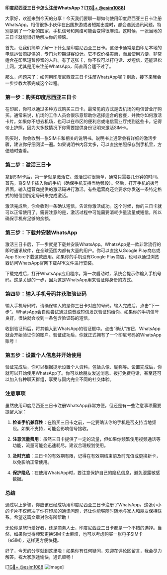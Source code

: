 **印度尼西亚三日卡怎么注册WhatsApp？[[TG💪+ @esim1088](https://t.me/s/esim1088)]**

大家好，欢迎来到今天的分享！今天我们要聊一聊如何使用印度尼西亚三日卡注册WhatsApp。相信很多小伙伴在出国旅游或者短期出差时，都会遇到通讯问题。特别是到了一个新的国家，手机信号和网络可能会变得很麻烦。这时候，一张当地的三日卡就能很好地解决你的烦恼。

首先，让我们简单了解一下什么是印度尼西亚三日卡。这张卡通常是由印尼本地的电信运营商提供的，专门为短期游客设计。它不仅价格实惠，而且使用方便，非常适合在印尼短暂停留的人群。有了这张卡，你不仅可以打电话、发短信，还能轻松上网，尤其是用来注册WhatsApp，简直再合适不过了。

那么，问题来了：如何用印度尼西亚三日卡注册WhatsApp呢？别急，接下来我会一步步教大家完成这个过程。

### 第一步：购买印度尼西亚三日卡

在印尼，你可以通过多种方式购买三日卡。最常见的方式是去机场的电信营业厅购买。通常来说，机场的工作人员会很乐意帮助你选择适合的套餐，并教你如何激活卡片。如果你不想去机场，也可以在市区的便利店或电信营业厅找到这些卡。记得带上护照，因为大多数情况下你需要提供身份证明来激活SIM卡。

购买时，你会收到一张SIM卡和相关的说明书。说明书上通常会有详细的激活步骤，建议你仔细阅读一遍。如果说明书内容太多，可以直接拍照保存到手机里，方便随时查看。

### 第二步：激活三日卡

拿到SIM卡后，第一步就是激活它。激活过程很简单，通常只需要几分钟的时间。首先，将SIM卡插入你的手机（确保手机支持当地频段）。然后，打开手机的拨号界面，输入运营商提供的激活码进行激活。有些运营商还会要求你发送一条特定格式的短信到指定号码来完成激活。

激活完成后，你会收到一条确认短信，告诉你激活成功。这个时候，你的三日卡就可以正常使用了。需要注意的是，激活过程中可能需要消耗少量流量或短信，所以确保手机有足够的余额。

### 第三步：下载并安装WhatsApp

激活三日卡后，下一步就是下载并安装WhatsApp。WhatsApp是一款非常流行的即时通讯软件，在全球范围内都有大量的用户。你可以直接从Google Play商店或App Store下载这款应用。如果你的手机没有Google Play商店，也可以通过浏览器访问WhatsApp官网下载APK文件进行安装。

下载完成后，打开WhatsApp应用程序。第一次启动时，系统会提示你输入手机号码。这是关键的一步，因为这是WhatsApp用来验证你身份的方式。

### 第四步：输入手机号码并获取验证码

输入手机号码时，请确保输入的是你三日卡对应的号码。输入完成后，点击“下一步”。WhatsApp会自动尝试通过语音或短信发送验证码给你。如果你的手机信号良好，很快就会收到一条包含验证码的短信。

收到验证码后，将其输入到WhatsApp的验证框中。点击“确认”按钮，WhatsApp就会开始验证你的账户。验证成功后，你就正式拥有了一个印尼号码的WhatsApp账号！

### 第五步：设置个人信息并开始使用

验证完成后，你可以根据提示设置个人资料，包括头像、昵称等。设置完成后，你就可以开始使用WhatsApp了。你可以给朋友发送消息、拨打免费电话，甚至还可以加入各种聊天群组，享受与国内完全不同的社交体验。

### 注意事项

虽然使用印度尼西亚三日卡注册WhatsApp非常方便，但还是有一些注意事项需要提醒大家：

1. **检查手机兼容性**：在购买三日卡之前，一定要确认你的手机是否支持当地频段。如果不支持，可能会影响信号接收。
   
2. **注意流量费用**：虽然三日卡提供了一定的流量，但如果你频繁使用视频通话等功能，流量可能会迅速耗尽。建议合理规划使用。

3. **及时充值**：三日卡的有效期有限，记得在有效期结束前及时充值或更换新卡，以免影响正常使用。

4. **保护隐私**：在使用WhatsApp时，要注意保护自己的隐私信息，避免泄露敏感数据。

### 总结

通过以上步骤，你应该已经成功用印度尼西亚三日卡注册了WhatsApp。这张小小的卡片不仅解决了你在印尼的通讯问题，还让你能够随时随地与家人和朋友保持联系。希望这篇文章对你有所帮助！

无论你是旅行爱好者，还是商务人士，印度尼西亚三日卡都是一个不错的选择。当然，如果你觉得频繁更换SIM卡太麻烦，也可以考虑购买一张电子SIM卡（eSIM），这样更方便快捷。

好了，今天的分享就到这里啦！如果你有任何疑问，欢迎在评论区留言，我会尽力解答。祝大家旅途愉快，通讯顺畅！

[[TG💪+ @esim1088](https://t.me/s/esim1088) ![Image](https://i.postimg.cc/4NQfJmqS/Snipaste-2025-05-13-00-14-12.png)]